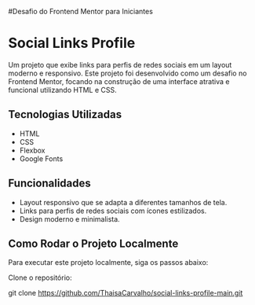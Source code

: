 #Desafio do Frontend Mentor para Iniciantes

# Social Links Profile
Um projeto que exibe links para perfis de redes sociais em um layout moderno e responsivo. Este projeto foi desenvolvido como um desafio no Frontend Mentor, focando na construção de uma interface atrativa e funcional utilizando HTML e CSS.

## Tecnologias Utilizadas

- HTML
- CSS
- Flexbox
- Google Fonts

## Funcionalidades

- Layout responsivo que se adapta a diferentes tamanhos de tela.
- Links para perfis de redes sociais com ícones estilizados.
- Design moderno e minimalista.

## Como Rodar o Projeto Localmente

Para executar este projeto localmente, siga os passos abaixo:

Clone o repositório:

git clone https://github.com/ThaisaCarvalho/social-links-profile-main.git
